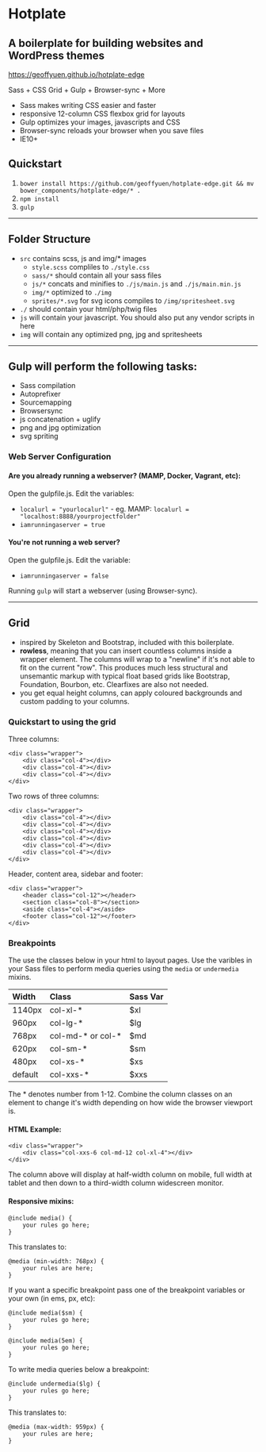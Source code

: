 # Hotplate

## A boilerplate for building websites and WordPress themes

https://geoffyuen.github.io/hotplate-edge

Sass + CSS Grid + Gulp + Browser-sync + More

- Sass makes writing CSS easier and faster
- responsive 12-column CSS flexbox grid for layouts
- Gulp optimizes your images, javascripts and CSS
- Browser-sync reloads your browser when you save files
- IE10+


## Quickstart

1. `bower install https://github.com/geoffyuen/hotplate-edge.git && mv bower_components/hotplate-edge/* .`
2. `npm install`
3. `gulp`

----

## Folder Structure

- `src` contains scss, js and img/* images
	- `style.scss` compliles to `./style.css`
	- `sass/*` should contain all your sass files
	- `js/*` concats and minifies to `./js/main.js` and `./js/main.min.js`
	- `img/*` optimized to `./img`
	- `sprites/*.svg` for svg icons compiles to `/img/spritesheet.svg`
- `./` should contain your html/php/twig files
- `js` will contain your javascript. You should also put any vendor scripts in here
- `img` will contain any optimized png, jpg and spritesheets

----

## Gulp will perform the following tasks:

- Sass compilation
- Autoprefixer
- Sourcemapping
- Browsersync
- js concatenation + uglify
- png and jpg optimization
- svg spriting

### Web Server Configuration

#### Are you already running a webserver? (MAMP, Docker, Vagrant, etc):

Open the gulpfile.js. Edit the variables:

- `localurl = "yourlocalurl"` - eg. MAMP: `localurl = "localhost:8888/yourprojectfolder"`
- `iamrunningaserver = true`

#### You're not running a web server?

Open the gulpfile.js. Edit the variable:

- `iamrunningaserver = false`

Running `gulp` will start a webserver (using Browser-sync).

----

## Grid

- inspired by Skeleton and Bootstrap, included with this boilerplate.
- **rowless**, meaning that you can insert countless columns inside a wrapper element. The columns will wrap to a "newline" if it's not able to fit on the current "row". This produces much less structural and unsemantic markup with typical float based grids like Bootstrap, Foundation, Bourbon, etc. Clearfixes are also not needed.
- you get equal height columns, can apply coloured backgrounds and custom padding to your columns.

### Quickstart to using the grid

Three columns:

```
<div class="wrapper">
	<div class="col-4"></div>
	<div class="col-4"></div>
	<div class="col-4"></div>
</div>
```

Two rows of three columns:

```
<div class="wrapper">
	<div class="col-4"></div>
	<div class="col-4"></div>
	<div class="col-4"></div>
	<div class="col-4"></div>
	<div class="col-4"></div>
	<div class="col-4"></div>
</div>
```

Header, content area, sidebar and footer:

```
<div class="wrapper">
	<header class="col-12"></header>
	<section class="col-8"></section>
	<aside class="col-4"></aside>
	<footer class="col-12"></footer>
</div>
```

### Breakpoints

The use the classes below in your html to layout pages. Use the varibles in your Sass files to perform media queries using the `media` or `undermedia` mixins.


Width  |Class            |Sass Var
:------|:----------------|:--------
1140px |col-xl-*         |$xl
960px  |col-lg-*         |$lg
768px  |col-md-* or col-*|$md
620px  |col-sm-*         |$sm
480px  |col-xs-*         |$xs
default|col-xxs-*        |$xxs

The * denotes number from 1-12. Combine the column classes on an element to change it's width depending on how wide the browser viewport is.

#### HTML Example:

```
<div class="wrapper">
	<div class="col-xxs-6 col-md-12 col-xl-4"></div>
</div>
```

The column above will display at half-width column on mobile, full width at tablet and then down to a third-width column widescreen monitor.

#### Responsive mixins:

```
@include media() {
	your rules go here;
}
```

This translates to:

```
@media (min-width: 768px) {
	your rules are here;
}
```

If you want a specific breakpoint pass one of the breakpoint variables or your own (in ems, px, etc):

```
@include media($sm) {
	your rules go here;
}
```

```
@include media(5em) {
	your rules go here;
}
```

To write media queries below a breakpoint:

```
@include undermedia($lg) {
	your rules go here;
}
```

This translates to:

```
@media (max-width: 959px) {
	your rules are here;
}
```